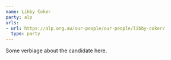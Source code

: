 ```yaml
---
name: Libby Coker
party: alp
urls:
- url: https://alp.org.au/our-people/our-people/libby-coker/
  type: party
---
```

Some verbiage about the candidate here.
